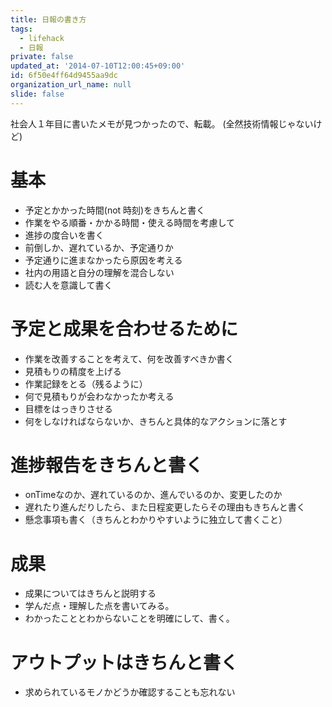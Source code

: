 ```yaml
---
title: 日報の書き方
tags:
  - lifehack
  - 日報
private: false
updated_at: '2014-07-10T12:00:45+09:00'
id: 6f50e4ff64d9455aa9dc
organization_url_name: null
slide: false
---
```


社会人１年目に書いたメモが見つかったので、転載。
(全然技術情報じゃないけど)

# 基本

* 予定とかかった時間(not 時刻)をきちんと書く
 * 作業をやる順番・かかる時間・使える時間を考慮して
* 進捗の度合いを書く
 * 前倒しか、遅れているか、予定通りか
* 予定通りに進まなかったら原因を考える
* 社内の用語と自分の理解を混合しない
* 読む人を意識して書く

# 予定と成果を合わせるために

* 作業を改善することを考えて、何を改善すべきか書く
* 見積もりの精度を上げる
 * 作業記録をとる（残るように）
 * 何で見積もりが会わなかったか考える
* 目標をはっきりさせる
* 何をしなければならないか、きちんと具体的なアクションに落とす

# 進捗報告をきちんと書く

* onTimeなのか、遅れているのか、進んでいるのか、変更したのか
* 遅れたり進んだりしたら、また日程変更したらその理由もきちんと書く
* 懸念事項も書く（きちんとわかりやすいように独立して書くこと）

# 成果
* 成果についてはきちんと説明する
* 学んだ点・理解した点を書いてみる。
* わかったこととわからないことを明確にして、書く。

# アウトプットはきちんと書く
* 求められているモノかどうか確認することも忘れない


